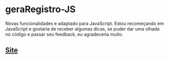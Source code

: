 # geraRegistro-JS
Novas funcionalidades e adaptado para JavaScript. Estou recomeçando em JavaScript e gostaria de receber algumas dicas, se puder dar uma olhada no código e passar seu feedback, eu agradeceria muito.

## <a href="https://lean-dro.github.io/geraRegistro-JS/docs/index.html" target="_blank">Site</a>
